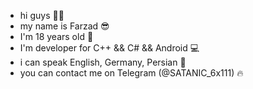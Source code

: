 - hi guys ✌🏻
- my name is Farzad 😎
- I'm 18 years old 🤧
- I'm developer for C++ && C# && Android 💻
- i can speak English, Germany, Persian 🌟
- you can contact me on Telegram (@SATANIC_6x111) 🔥
